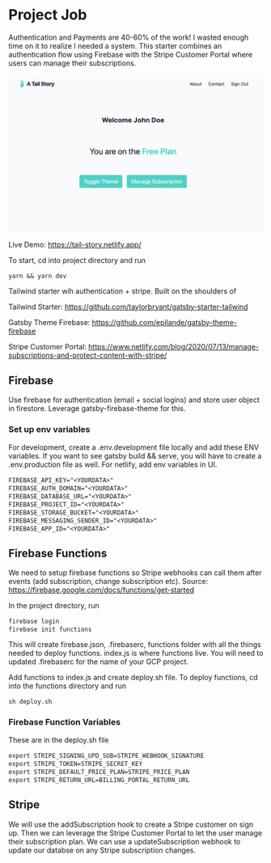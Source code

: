 # Project Job

Authentication and Payments are 40-60% of the work! I wasted enough time on it to realize I needed a system. This starter combines an authentication flow using Firebase with the Stripe Customer Portal where users can manage their subscriptions.

![preview](https://github.com/btahir/tail-story/blob/master/tail-story-preview.png)

Live Demo: https://tail-story.netlify.app/

To start, cd into project directory and run

```
yarn && yarn dev
```

Tailwind starter wih authentication + stripe. Built on the shoulders of

Tailwind Starter: https://github.com/taylorbryant/gatsby-starter-tailwind

Gatsby Theme Firebase: https://github.com/epilande/gatsby-theme-firebase

Stripe Customer Portal: https://www.netlify.com/blog/2020/07/13/manage-subscriptions-and-protect-content-with-stripe/

## Firebase

Use firebase for authentication (email + social logins) and store user object in firestore. 
Leverage gatsby-firebase-theme for this.

### Set up env variables

For development, create a .env.development file locally and add these ENV variables. If you want to see gatsby build && serve, you will have to create a .env.production file as well. For netlify, add env variables in UI.

```
FIREBASE_API_KEY="<YOURDATA>"
FIREBASE_AUTH_DOMAIN="<YOURDATA>"
FIREBASE_DATABASE_URL="<YOURDATA>"
FIREBASE_PROJECT_ID="<YOURDATA>"
FIREBASE_STORAGE_BUCKET="<YOURDATA>"
FIREBASE_MESSAGING_SENDER_ID="<YOURDATA>"
FIREBASE_APP_ID="<YOURDATA>"
```

## Firebase Functions

We need to setup firebase functions so Stripe webhooks can call them after events (add subscription, change subscription etc).
Source: https://firebase.google.com/docs/functions/get-started

In the project directory, run


```
firebase login
firebase init functions
```

This will create firebase.json, .firebaserc, functions folder with all the things needed to deploy functions. index.js is where functions live.
You will need to updated .firebaserc for the name of your GCP project.

Add functions to index.js and create deploy.sh file. To deploy functions, cd into the functions directory and run
```
sh deploy.sh
```

### Firebase Function Variables

These are in the deploy.sh file

```
export STRIPE_SIGNING_UPD_SUB=STRIPE_WEBHOOK_SIGNATURE
export STRIPE_TOKEN=STRIPE_SECRET_KEY
export STRIPE_DEFAULT_PRICE_PLAN=STRIPE_PRICE_PLAN
export STRIPE_RETURN_URL=BILLING_PORTAL_RETURN_URL
```

## Stripe

We will use the addSubscription hook to create a Stripe customer on sign up. Then we can leverage the Stripe Customer Portal 
to let the user manage their subscription plan. We can use a updateSubscription webhook to update our databse on any Stripe subscription changes.

